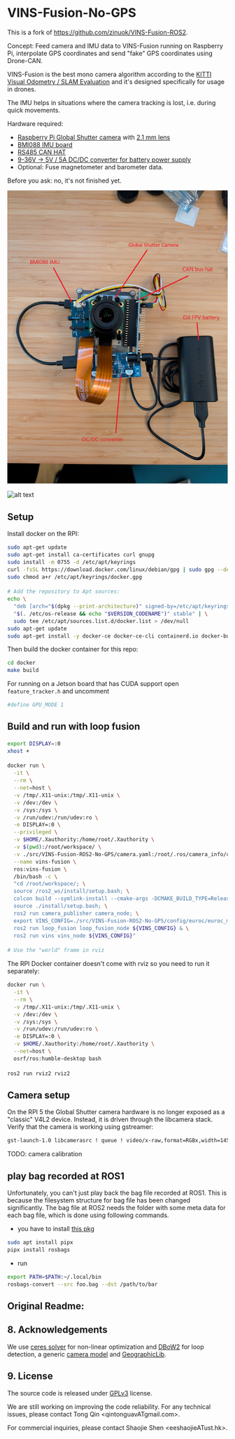 # VINS-Fusion-No-GPS

This is a fork of https://github.com/zinuok/VINS-Fusion-ROS2.

Concept: Feed camera and IMU data to VINS-Fusion running on Raspberry Pi, interpolate GPS coordinates and send "fake" GPS coordinates using Drone-CAN.

VINS-Fusion is the best mono camera algorithm according to the [KITTI Visual Odometry / SLAM Evaluation](https://www.cvlibs.net/datasets/kitti/eval_odometry.php) and it's designed specifically for usage in drones.

The IMU helps in situations where the camera tracking is lost, i.e. during quick movements.

Hardware required:
- [Raspberry Pi Global Shutter camera](https://www.raspberrypi.com/products/raspberry-pi-global-shutter-camera/) with [2.1 mm lens](https://www.amazon.de/dp/B0CVVWSPZF)
- [BMI088 IMU board](https://wiki.seeedstudio.com/Grove-6-Axis_Accelerometer)
- [RS485 CAN HAT](https://www.berrybase.de/rs485-can-hat-fuer-raspberry-pi)
- [9-36V -> 5V / 5A DC/DC converter for battery power supply](https://www.berrybase.de/netzteilmodul-9-36v-5v-5a-mit-usb-ausgang-und-schraubklemmen)
- Optional: Fuse magnetometer and barometer data.

Before you ask: no, it's not finished yet.

![alt text](image.png)

![alt text](image-1.png)

## Setup

Install docker on the RPI:

```bash
sudo apt-get update
sudo apt-get install ca-certificates curl gnupg
sudo install -m 0755 -d /etc/apt/keyrings
curl -fsSL https://download.docker.com/linux/debian/gpg | sudo gpg --dearmor -o /etc/apt/keyrings/docker.gpg
sudo chmod a+r /etc/apt/keyrings/docker.gpg

# Add the repository to Apt sources:
echo \
  "deb [arch="$(dpkg --print-architecture)" signed-by=/etc/apt/keyrings/docker.gpg] https://download.docker.com/linux/debian \
  "$(. /etc/os-release && echo "$VERSION_CODENAME")" stable" | \
  sudo tee /etc/apt/sources.list.d/docker.list > /dev/null
sudo apt-get update
sudo apt-get install -y docker-ce docker-ce-cli containerd.io docker-buildx-plugin docker-compose-plugin
```

Then build the docker container for this repo:

```bash
cd docker
make build
```

For running on a Jetson board that has CUDA support open `feature_tracker.h` and uncomment

```bash
#define GPU_MODE 1
```

## Build and run with loop fusion

```bash
export DISPLAY=:0
xhost +

docker run \
  -it \
  --rm \
  --net=host \
  -v /tmp/.X11-unix:/tmp/.X11-unix \
  -v /dev:/dev \
  -v /sys:/sys \
  -v /run/udev:/run/udev:ro \
  -e DISPLAY=:0 \
  --privileged \
  -v $HOME/.Xauthority:/home/root/.Xauthority \
  -v $(pwd):/root/workspace/ \
  -v ./src/VINS-Fusion-ROS2-No-GPS/camera.yaml:/root/.ros/camera_info/camera.yaml \
  --name vins-fusion \
  ros:vins-fusion \
  /bin/bash -c \
  "cd /root/workspace/; \
  source /ros2_ws/install/setup.bash; \
  colcon build --symlink-install --cmake-args -DCMAKE_BUILD_TYPE=Release; \
  source ./install/setup.bash; \
  ros2 run camera_publisher camera_node; \
  export VINS_CONFIG=./src/VINS-Fusion-ROS2-No-GPS/config/euroc/euroc_mono_imu_config.yaml; \
  ros2 run loop_fusion loop_fusion_node ${VINS_CONFIG} & \
  ros2 run vins vins_node ${VINS_CONFIG}"

# Use the "world" frame in rviz
```

The RPI Docker container doesn't come with rviz so you need to run it separately:

```bash
docker run \
  -it \
  --rm \
  -v /tmp/.X11-unix:/tmp/.X11-unix \
  -v /dev:/dev \
  -v /sys:/sys \
  -v /run/udev:/run/udev:ro \
  -e DISPLAY=:0 \
  -v $HOME/.Xauthority:/home/root/.Xauthority \
  --net=host \
  osrf/ros:humble-desktop bash

ros2 run rviz2 rviz2
```

## Camera setup

On the RPI 5 the Global Shutter camera hardware is no longer exposed as a "classic" V4L2 device. Instead, it is driven through the libcamera stack.
Verify that the camera is working using gstreamer:

```bash
gst-launch-1.0 libcamerasrc ! queue ! video/x-raw,format=RGBx,width=1456,height=1088 ! videoconvert ! autovideosink
```

TODO: camera calibration

## play bag recorded at ROS1
Unfortunately, you can't just play back the bag file recorded at ROS1.
This is because the filesystem structure for bag file has been changed significantly.
The bag file at ROS2 needs the folder with some meta data for each bag file, which is done using following commands.
- you have to install [this pkg](https://gitlab.com/ternaris/rosbags)
```bash
sudo apt install pipx
pipx install rosbags
```

- run
```bash
export PATH=$PATH:~/.local/bin
rosbags-convert --src foo.bag --dst /path/to/bar
```


## Original Readme:

## 8. Acknowledgements
We use [ceres solver](http://ceres-solver.org/) for non-linear optimization and [DBoW2](https://github.com/dorian3d/DBoW2) for loop detection, a generic [camera model](https://github.com/hengli/camodocal) and [GeographicLib](https://geographiclib.sourceforge.io/).

## 9. License
The source code is released under [GPLv3](http://www.gnu.org/licenses/) license.

We are still working on improving the code reliability. For any technical issues, please contact Tong Qin <qintonguavATgmail.com>.

For commercial inquiries, please contact Shaojie Shen <eeshaojieATust.hk>.